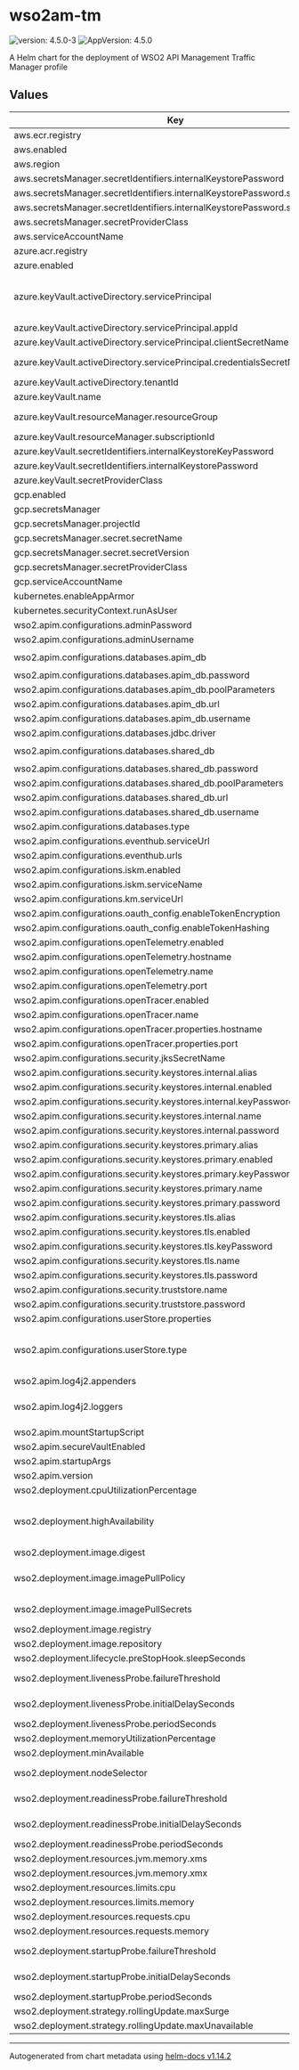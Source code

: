 # wso2am-tm

![version: 4.5.0-3](https://img.shields.io/badge/Version-4.5.0--1-informational?style=flat-square) ![AppVersion: 4.5.0](https://img.shields.io/badge/AppVersion-4.5.0-informational?style=flat-square)

A Helm chart for the deployment of WSO2 API Management Traffic Manager profile

## Values

| Key | Type | Default | Description |
|-----|------|---------|-------------|
| aws.ecr.registry | string | `""` | AWS Elastic Container Registry name |
| aws.enabled | bool | `true` | If AWS is used as the cloud provider |
| aws.region | string | `""` | AWS region |
| aws.secretsManager.secretIdentifiers.internalKeystorePassword | object | `{"secretKey":"","secretName":""}` | Internal keystore password identifier in secrets manager |
| aws.secretsManager.secretIdentifiers.internalKeystorePassword.secretKey | string | `""` | AWS Secrets Manager secret key |
| aws.secretsManager.secretIdentifiers.internalKeystorePassword.secretName | string | `""` | AWS Secrets Manager secret name |
| aws.secretsManager.secretProviderClass | string | `"wso2am-tm-secret-provider-class"` | AWS Secrets Manager secret provider class name |
| aws.serviceAccountName | string | `""` |  |
| azure.acr.registry | string | `""` | Azure container registry name |
| azure.enabled | bool | `false` | If Azure is used as the cloud provider |
| azure.keyVault.activeDirectory.servicePrincipal | object | `{"appId":"","clientSecretName":"","credentialsSecretName":""}` | Service Principal created for transacting with the target Azure Key Vault For advanced details refer to official documentation (https://github.com/Azure/secrets-store-csi-driver-provider-azure/blob/master/docs/service-principal-mode.md) |
| azure.keyVault.activeDirectory.servicePrincipal.appId | string | `""` | Application ID of the service principal used in secret-store-csi |
| azure.keyVault.activeDirectory.servicePrincipal.clientSecretName | string | `""` | Client secret name of the service principal used in secret-store-csi |
| azure.keyVault.activeDirectory.servicePrincipal.credentialsSecretName | string | `""` | Credentials secret name of the service principal used as nodePublisherRef |
| azure.keyVault.activeDirectory.tenantId | string | `""` | Azure Active Directory tenant ID of the target Key Vault |
| azure.keyVault.name | string | `""` | Azure Key vault used for credential management |
| azure.keyVault.resourceManager.resourceGroup | string | `""` | Name of the Azure Resource Group to which the target Azure Key Vault belongs |
| azure.keyVault.resourceManager.subscriptionId | string | `""` | Subscription ID of the target Azure Key Vault |
| azure.keyVault.secretIdentifiers.internalKeystoreKeyPassword | string | `""` | Internal keystore key password identifier in keyvault |
| azure.keyVault.secretIdentifiers.internalKeystorePassword | string | `""` | Internal keystore password identifier in keyvault |
| azure.keyVault.secretProviderClass | string | `"wso2am-tm-secret-provider-class"` | Azure Key vault secret provider class name |
| gcp.enabled | bool | `false` | If GCP is used as the cloud provider |
| gcp.secretsManager | object | `{"projectId":"","secret":{"secretName":"","secretVersion":""},"secretProviderClass":""}` | Secrets Manager configuration parameters |
| gcp.secretsManager.projectId | string | `""` | Project ID |
| gcp.secretsManager.secret.secretName | string | `""` | Name of the secret |
| gcp.secretsManager.secret.secretVersion | string | `""` | Version of the secret  |
| gcp.secretsManager.secretProviderClass | string | `""` | Secret provider class |
| gcp.serviceAccountName | string | `""` | Service Account with access to read secrets |
| kubernetes.enableAppArmor | bool | `false` | Enable AppArmor profiles for the deployment |
| kubernetes.securityContext.runAsUser | int | `10001` | User ID of the container |
| wso2.apim.configurations.adminPassword | string | `""` | Super admin password |
| wso2.apim.configurations.adminUsername | string | `""` | Super admin username |
| wso2.apim.configurations.databases.apim_db | object | `{"password":"","poolParameters":{"defaultAutoCommit":false,"maxActive":100,"maxWait":60000,"minIdle":5,"testOnBorrow":true,"testWhileIdle":true,"validationInterval":30000},"url":"","username":""}` | APIM AM_DB configurations. |
| wso2.apim.configurations.databases.apim_db.password | string | `""` | APIM AM_DB password |
| wso2.apim.configurations.databases.apim_db.poolParameters | object | `{"defaultAutoCommit":false,"maxActive":100,"maxWait":60000,"minIdle":5,"testOnBorrow":true,"testWhileIdle":true,"validationInterval":30000}` | APIM database JDBC pool parameters |
| wso2.apim.configurations.databases.apim_db.url | string | `""` | APIM AM_DB URL |
| wso2.apim.configurations.databases.apim_db.username | string | `""` | APIM AM_DB username |
| wso2.apim.configurations.databases.jdbc.driver | string | `""` | JDBC driver class name |
| wso2.apim.configurations.databases.shared_db | object | `{"password":"","poolParameters":{"defaultAutoCommit":false,"maxActive":100,"maxWait":60000,"minIdle":5,"testOnBorrow":true,"testWhileIdle":true,"validationInterval":30000},"url":"","username":""}` | APIM SharedDB configurations. |
| wso2.apim.configurations.databases.shared_db.password | string | `""` | APIM SharedDB password |
| wso2.apim.configurations.databases.shared_db.poolParameters | object | `{"defaultAutoCommit":false,"maxActive":100,"maxWait":60000,"minIdle":5,"testOnBorrow":true,"testWhileIdle":true,"validationInterval":30000}` | APIM shared database JDBC pool parameters |
| wso2.apim.configurations.databases.shared_db.url | string | `""` | APIM SharedDB URL |
| wso2.apim.configurations.databases.shared_db.username | string | `""` | APIM SharedDB username |
| wso2.apim.configurations.databases.type | string | `""` | Database type. eg: mysql, oracle, mssql, postgres |
| wso2.apim.configurations.eventhub.serviceUrl | string | `"wso2am-cp-service"` | Event hub (control plane) loadbalancer service url |
| wso2.apim.configurations.eventhub.urls | list | `["wso2am-cp-1-service","wso2am-cp-2-service"]` | Event hub service urls |
| wso2.apim.configurations.iskm.enabled | bool | `false` |  |
| wso2.apim.configurations.iskm.serviceName | string | `""` |  |
| wso2.apim.configurations.km.serviceUrl | string | `"wso2am-cp-service"` | Key manager service name if default Resident KM is used |
| wso2.apim.configurations.oauth_config.enableTokenEncryption | bool | `false` | Enable token encryption |
| wso2.apim.configurations.oauth_config.enableTokenHashing | bool | `false` | Enable token hashing |
| wso2.apim.configurations.openTelemetry.enabled | bool | `false` | Open Telemetry enabled |
| wso2.apim.configurations.openTelemetry.hostname | string | `""` | Remote tracer hostname |
| wso2.apim.configurations.openTelemetry.name | string | `""` | Remote tracer name. e.g. jaeger, zipkin, OTLP |
| wso2.apim.configurations.openTelemetry.port | string | `""` | Remote tracer port |
| wso2.apim.configurations.openTracer.enabled | bool | `false` | Open Tracing enabled |
| wso2.apim.configurations.openTracer.name | string | `""` | Remote tracer name. e.g. jaeger, zipkin |
| wso2.apim.configurations.openTracer.properties.hostname | string | `""` | Remote tracer hostname |
| wso2.apim.configurations.openTracer.properties.port | string | `""` | Remote tracer port |
| wso2.apim.configurations.security.jksSecretName | string | `"apim-keystore-secret"` | Kubernetes secret containing the keystores and truststore |
| wso2.apim.configurations.security.keystores.internal.alias | string | `"wso2carbon"` | Internal keystore alias |
| wso2.apim.configurations.security.keystores.internal.enabled | bool | `false` | Internal keystore enabled |
| wso2.apim.configurations.security.keystores.internal.keyPassword | string | `""` | Internal keystore key password |
| wso2.apim.configurations.security.keystores.internal.name | string | `"wso2carbon.jks"` | Internal keystore name |
| wso2.apim.configurations.security.keystores.internal.password | string | `""` | Internal keystore password |
| wso2.apim.configurations.security.keystores.primary.alias | string | `"wso2carbon"` | Primary keystore alias |
| wso2.apim.configurations.security.keystores.primary.enabled | bool | `false` | Primary keystore enabled |
| wso2.apim.configurations.security.keystores.primary.keyPassword | string | `""` | Primary keystore key password |
| wso2.apim.configurations.security.keystores.primary.name | string | `"wso2carbon.jks"` | Primary keystore name |
| wso2.apim.configurations.security.keystores.primary.password | string | `""` | Primary keystore password |
| wso2.apim.configurations.security.keystores.tls.alias | string | `"wso2carbon"` | TLS keystore alias |
| wso2.apim.configurations.security.keystores.tls.enabled | bool | `true` | TLS keystore enabled |
| wso2.apim.configurations.security.keystores.tls.keyPassword | string | `""` | TLS keystore key password |
| wso2.apim.configurations.security.keystores.tls.name | string | `"wso2carbon.jks"` | TLS keystore name |
| wso2.apim.configurations.security.keystores.tls.password | string | `""` | TLS keystore password |
| wso2.apim.configurations.security.truststore.name | string | `"client-truststore.jks"` | Truststore name |
| wso2.apim.configurations.security.truststore.password | string | `""` | Truststore password |
| wso2.apim.configurations.userStore.properties | object | `{"key":"value"}` | User store properties |
| wso2.apim.configurations.userStore.type | string | `"database_unique_id"` | User store type.  https://apim.docs.wso2.com/en/latest/administer/managing-users-and-roles/managing-user-stores/configure-primary-user-store/configuring-the-primary-user-store/ |
| wso2.apim.log4j2.appenders | string | `""` | Appenders |
| wso2.apim.log4j2.loggers | string | `""` | Console loggers that can be enabled. Allowed values are AUDIT_LOG_CONSOLE, HTTP_ACCESS_CONSOLE, TRANSACTION_CONSOLE, CORRELATION_CONSOLE |
| wso2.apim.mountStartupScript | bool | `false` | Startup script mount status |
| wso2.apim.secureVaultEnabled | bool | `false` | Secure vauld enabled |
| wso2.apim.startupArgs | string | `""` | Startup arguments for APIM |
| wso2.apim.version | string | `"4.5.0"` | APIM version |
| wso2.deployment.cpuUtilizationPercentage | int | `75` | Target CPU utilization percentage for HPA |
| wso2.deployment.highAvailability | bool | `true` | Enable high availability for traffic manager. If this is enabled, two traffic manager instances will be deployed. This is not relavant to HA in Kubernetes. Multiple replicas of the same instance will not count as HA for TM. |
| wso2.deployment.image.digest | string | `""` | Docker image digest |
| wso2.deployment.image.imagePullPolicy | string | `"Always"` | Refer to the Kubernetes documentation on updating images (https://kubernetes.io/docs/concepts/containers/images/#updating-images) |
| wso2.deployment.image.imagePullSecrets | object | `{"enabled":false,"password":"","username":""}` | Container registry credentials. Specify image pull secrets for private registries |
| wso2.deployment.image.registry | string | `""` | Container registry hostname |
| wso2.deployment.image.repository | string | `""` | Azure ACR repository name consisting the image |
| wso2.deployment.lifecycle.preStopHook.sleepSeconds | int | `10` | Number of seconds to sleep before sending SIGTERM to the pod |
| wso2.deployment.livenessProbe.failureThreshold | int | `3` | Minimum consecutive successes for the probe to be considered successful after having failed |
| wso2.deployment.livenessProbe.initialDelaySeconds | int | `60` | Number of seconds after the container has started before liveness probes are initiated |
| wso2.deployment.livenessProbe.periodSeconds | int | `10` | How often (in seconds) to perform the probe |
| wso2.deployment.memoryUtilizationPercentage | int | `75` | Target memory utilization percentage for HPA |
| wso2.deployment.minAvailable | string | `"50%"` | Minimum available pod counts for PDB |
| wso2.deployment.nodeSelector | string | `nil` | Node selector to deploy pod in selected node. Add label to the node and specify the label here. |
| wso2.deployment.readinessProbe.failureThreshold | int | `3` | Minimum consecutive successes for the probe to be considered successful after having failed |
| wso2.deployment.readinessProbe.initialDelaySeconds | int | `60` | Number of seconds after the container has started before readiness probes are initiated |
| wso2.deployment.readinessProbe.periodSeconds | int | `10` | How often (in seconds) to perform the probe |
| wso2.deployment.resources.jvm.memory.xms | string | `"2048m"` | JVM heap memory Xms |
| wso2.deployment.resources.jvm.memory.xmx | string | `"2048m"` | JVM heap memory Xmx |
| wso2.deployment.resources.limits.cpu | string | `"3000m"` | CPU limit for API Manager |
| wso2.deployment.resources.limits.memory | string | `"3Gi"` | Memory limit for API Manager |
| wso2.deployment.resources.requests.cpu | string | `"2000m"` | CPU request for API Manager |
| wso2.deployment.resources.requests.memory | string | `"2Gi"` | Memory request for API Manager |
| wso2.deployment.startupProbe.failureThreshold | int | `3` | Minimum consecutive successes for the probe to be considered successful after having failed |
| wso2.deployment.startupProbe.initialDelaySeconds | int | `60` | Number of seconds after the container has started before startup probes are initiated |
| wso2.deployment.startupProbe.periodSeconds | int | `10` | How often (in seconds) to perform the probe |
| wso2.deployment.strategy.rollingUpdate.maxSurge | int | `2` |  |
| wso2.deployment.strategy.rollingUpdate.maxUnavailable | int | `0` |  |

----------------------------------------------
Autogenerated from chart metadata using [helm-docs v1.14.2](https://github.com/norwoodj/helm-docs/releases/v1.14.2)

